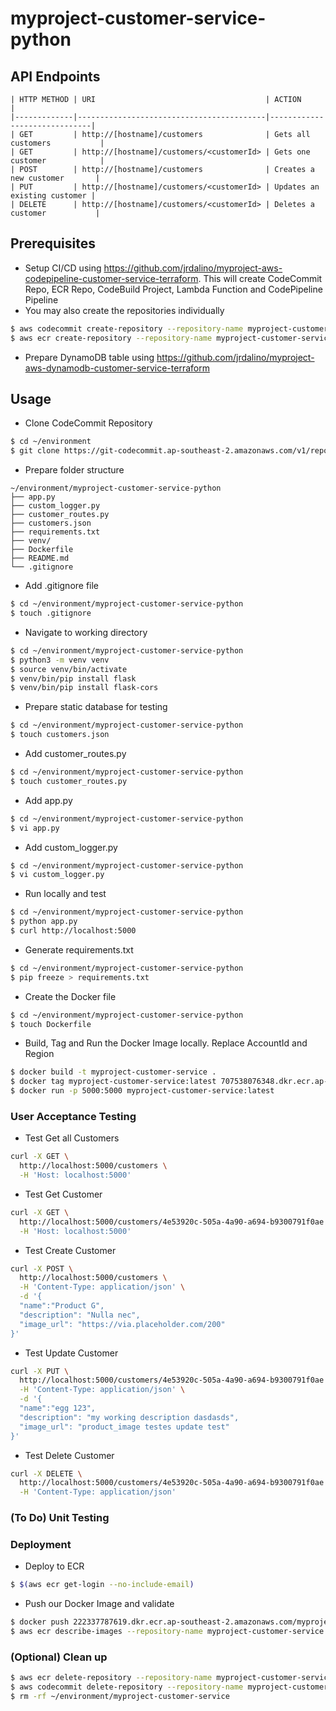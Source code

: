# myproject-customer-service-python

## API Endpoints
```
| HTTP METHOD | URI                                      | ACTION                       |
|-------------|------------------------------------------|------------------------------|
| GET         | http://[hostname]/customers              | Gets all customers           |
| GET         | http://[hostname]/customers/<customerId> | Gets one customer            |
| POST        | http://[hostname]/customers              | Creates a new customer       |
| PUT         | http://[hostname]/customers/<customerId> | Updates an existing customer |
| DELETE      | http://[hostname]/customers/<customerId> | Deletes a customer           |
```

## Prerequisites
- Setup CI/CD using https://github.com/jrdalino/myproject-aws-codepipeline-customer-service-terraform. This will create CodeCommit Repo, ECR Repo, CodeBuild Project, Lambda Function and CodePipeline Pipeline 
- You may also create the repositories individually
```bash
$ aws codecommit create-repository --repository-name myproject-customer-service
$ aws ecr create-repository --repository-name myproject-customer-service
```

- Prepare DynamoDB table using https://github.com/jrdalino/myproject-aws-dynamodb-customer-service-terraform

## Usage
- Clone CodeCommit Repository
```bash
$ cd ~/environment
$ git clone https://git-codecommit.ap-southeast-2.amazonaws.com/v1/repos/myproject-customer-service-python
```

- Prepare folder structure
```
~/environment/myproject-customer-service-python
├── app.py
├── custom_logger.py
├── customer_routes.py
├── customers.json
├── requirements.txt
├── venv/
├── Dockerfile
├── README.md
└── .gitignore
```

- Add .gitignore file
```bash
$ cd ~/environment/myproject-customer-service-python
$ touch .gitignore
```

- Navigate to working directory
```bash
$ cd ~/environment/myproject-customer-service-python
$ python3 -m venv venv
$ source venv/bin/activate
$ venv/bin/pip install flask
$ venv/bin/pip install flask-cors
```

- Prepare static database for testing
```bash
$ cd ~/environment/myproject-customer-service-python
$ touch customers.json
```

- Add customer_routes.py
```bash
$ cd ~/environment/myproject-customer-service-python
$ touch customer_routes.py
```

- Add app.py
```bash
$ cd ~/environment/myproject-customer-service-python
$ vi app.py
```

- Add custom_logger.py
```bash
$ cd ~/environment/myproject-customer-service-python
$ vi custom_logger.py
```

- Run locally and test
```bash
$ cd ~/environment/myproject-customer-service-python
$ python app.py
$ curl http://localhost:5000
```

- Generate requirements.txt
```bash
$ cd ~/environment/myproject-customer-service-python
$ pip freeze > requirements.txt
```

- Create the Docker file
```bash
$ cd ~/environment/myproject-customer-service-python
$ touch Dockerfile
```

- Build, Tag and Run the Docker Image locally. Replace AccountId and Region
```bash
$ docker build -t myproject-customer-service .
$ docker tag myproject-customer-service:latest 707538076348.dkr.ecr.ap-southeast-1.amazonaws.com/myproject-customer-service:latest
$ docker run -p 5000:5000 myproject-customer-service:latest
```

### User Acceptance Testing
- Test Get all Customers
```bash
curl -X GET \
  http://localhost:5000/customers \
  -H 'Host: localhost:5000'
```

- Test Get Customer
```bash
curl -X GET \
  http://localhost:5000/customers/4e53920c-505a-4a90-a694-b9300791f0ae \
  -H 'Host: localhost:5000' 
```

- Test Create Customer
```bash
curl -X POST \
  http://localhost:5000/customers \
  -H 'Content-Type: application/json' \
  -d '{
  "name":"Product G",
  "description": "Nulla nec",
  "image_url": "https://via.placeholder.com/200"
}'
```

- Test Update Customer
```bash
curl -X PUT \
  http://localhost:5000/customers/4e53920c-505a-4a90-a694-b9300791f0ae \
  -H 'Content-Type: application/json' \
  -d '{
  "name":"egg 123",
  "description": "my working description dasdasds",
  "image_url": "product_image testes update test"
}'
```

- Test Delete Customer
```bash
curl -X DELETE \
  http://localhost:5000/customers/4e53920c-505a-4a90-a694-b9300791f0ae \
  -H 'Content-Type: application/json'
```

### (To Do) Unit Testing

### Deployment
- Deploy to ECR
```bash
$ $(aws ecr get-login --no-include-email)
```

- Push our Docker Image and validate
```bash
$ docker push 222337787619.dkr.ecr.ap-southeast-2.amazonaws.com/myproject-customer-service:latest
$ aws ecr describe-images --repository-name myproject-customer-service
```

### (Optional) Clean up
```bash
$ aws ecr delete-repository --repository-name myproject-customer-service --force
$ aws codecommit delete-repository --repository-name myproject-customer-service
$ rm -rf ~/environment/myproject-customer-service
```
